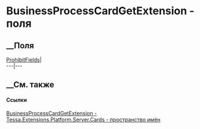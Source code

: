 # BusinessProcessCardGetExtension - поля
##  __Поля
[ProhibitFields](F_Tessa_Extensions_Platform_Server_Cards_BusinessProcessCardGetExtension_ProhibitFields.htm)|  
---|---  
## __См. также
#### Ссылки
[BusinessProcessCardGetExtension -
](T_Tessa_Extensions_Platform_Server_Cards_BusinessProcessCardGetExtension.htm)
[Tessa.Extensions.Platform.Server.Cards - пространство
имён](N_Tessa_Extensions_Platform_Server_Cards.htm)
